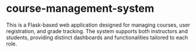 # course-management-system
This is a Flask-based web application designed for managing courses, user registration, and grade tracking. The system supports both instructors and students, providing distinct dashboards and functionalities tailored to each role.
